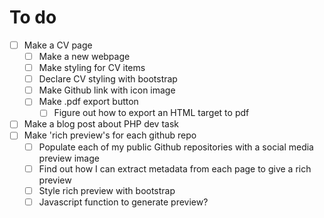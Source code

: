 # To do

 * [ ] Make a CV page
	* [ ] Make a new webpage
	* [ ] Make styling for CV items
	* [ ] Declare CV styling with bootstrap
	* [ ] Make Github link with icon image
	* [ ] Make .pdf export button
	  * [ ] Figure out how to export an HTML target to pdf
 * [ ] Make a blog post about PHP dev task
 * [ ] Make 'rich preview's for each github repo
	* [ ] Populate each of my public Github repositories with a social media preview image
	* [ ] Find out how I can extract metadata from each page to give a rich preview
	* [ ] Style rich preview with bootstrap
	* [ ] Javascript function to generate preview?
